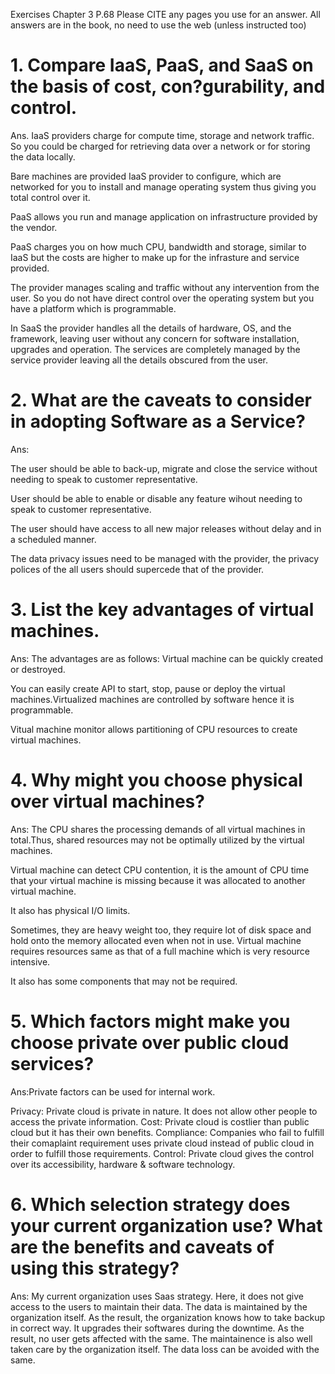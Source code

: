 Exercises Chapter 3  P.68 
Please CITE any pages you use for an answer. All answers are in the book, no need to use the web (unless instructed too)
# 1. Compare IaaS, PaaS, and SaaS on the basis of cost, con?gurability, and control. 
Ans.
IaaS providers charge for compute time, storage and network traffic. So you could be charged for retrieving data over a network or for storing the data locally.

Bare machines are provided IaaS provider to configure, which are networked for you to install and manage operating system thus giving you total control over it.

PaaS allows you run and manage application on infrastructure provided by the vendor. 

PaaS charges you on how much CPU, bandwidth and storage, similar to IaaS but the costs are higher to make up for the infrasture and service provided.

The provider manages scaling and traffic without any intervention from the user. So you do not  have direct control over the operating system but you have a platform which is programmable.

In SaaS the provider handles all the details of hardware, OS, and the framework, leaving user without any concern for software installation, upgrades and operation. The services are completely managed by the service provider leaving all the details obscured from the user.

# 2. What are the caveats to consider in adopting Software as a Service? 
Ans: 

The user should be able to back-up, migrate and close the service without needing to speak to customer representative.

User should be able to enable or disable any feature wihout needing to speak to customer representative.

The user should have access to all new major releases without delay and in a scheduled manner.

The data privacy issues need to be managed with the provider, the privacy polices of the all users should supercede that of the provider.

# 3. List the key advantages of virtual machines. 
Ans: The advantages are as follows:
Virtual machine can be quickly created or destroyed.

You can easily create API to start, stop, pause or deploy the virtual machines.Virtualized machines are controlled by software hence it is programmable.

Vitual machine monitor allows partitioning of CPU resources to create virtual machines.

# 4. Why might you choose physical over virtual machines? 
Ans:
The CPU shares the processing demands of all virtual machines in total.Thus, shared resources may not be optimally utilized by the virtual machines.

Virtual machine can detect CPU contention, it is the amount of CPU time that your virtual machine is missing because it was allocated to another virtual machine.

It also has physical I/O limits.

Sometimes, they are heavy weight too, they require lot of disk space and hold onto the memory allocated even when not in use. Virtual machine requires resources same as that of a full machine which is very resource intensive.

It also has some components that may not be required.

# 5. Which factors might make you choose private over public cloud services? 
Ans:Private factors can be used for internal work.

Privacy: Private cloud is private in nature. It does not allow other people to access the private information.
Cost: Private cloud is costlier than public cloud but it has their own benefits.
Compliance: Companies who fail to fulfill their comaplaint requirement uses private cloud instead of public cloud in order to fulfill those requirements. 
Control: Private cloud gives the control over its accessibility, hardware & software technology.


# 6. Which selection strategy does your current organization use? What are the benefits and caveats of using this strategy?
Ans: My current organization uses Saas strategy. 
Here, it does not give access to the users to maintain their data. The data is maintained by the organization itself. As the result, the organization knows how to take backup in correct way. It upgrades their softwares during the downtime. As the result, no user gets affected with the same. The maintainence is also well taken care by the organization itself. The data loss can be avoided with the same. 